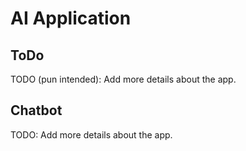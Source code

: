 # AI Application

## ToDo

TODO (pun intended): Add more details about the app.

## Chatbot

TODO: Add more details about the app.